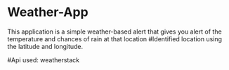 # Weather-App

This application is a simple weather-based alert that gives you alert of the temperature and chances of rain at that location
#Identified location using the latitude and longitude.

#Api used: weatherstack
